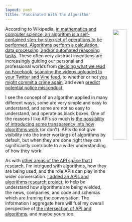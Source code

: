 ```yaml
---
layout: post
title: 'Fascinated With The Algorithm'
---
```

<p><a href="http://algorithms.apievangelist.com/"><img style="padding: 10px;" src="https://s3.amazonaws.com/kinlane-productions/bw-icons/bw-algorithms.png" alt="" width="30%" align="right" /></a></p>
<p>According to Wikipedia, <a href="https://en.wikipedia.org/wiki/Algorithm">in mathematics and computer science, an algorithm is a self-contained step-by-step set of operations to be performed. Algorithms perform a calculation, data processing, and/or automated reasoning tasks</a>. These often very abstract inventions are increasingly guiding our personal and professional worlds from <a href="http://www.slate.com/articles/technology/cover_story/2016/01/how_facebook_s_news_feed_algorithm_works.html">deciding what we read on Facebook</a>, <a href="http://thenextweb.com/apps/2016/05/12/twitter-periscope-real-time-video-scannning/">scanning the videos uploaded to your Twitter and Vine feed</a>, to whether or not <a href="https://www.propublica.org/article/machine-bias-risk-assessments-in-criminal-sentencing">you might commit a crime again</a>, and even <a href="http://fivethirtyeight.com/features/we-now-have-algorithms-to-predict-police-misconduct/">predict potential police misconduct</a>.</p>
<p>I see the concept of an algorithm applied in many different ways, some are very simple and easy to understand, and some are not so easy to understand, and operate as black boxes. One of the reasons I like APIs so much is <a href="http://apievangelist.com/2016/08/04/pushing-for-more-algorithmic-transparency-using-apis/">the possibility of introducing some transparency into how algorithms work</a> (or don't). APIs do not give visibility into the inner workings of algorithms by default, but when they are done right they can significantly contribute to a&nbsp;wider understanding of how they work.&nbsp;</p>
<p>As with <a href="http://apievangelist.com">other areas of the API space that I research</a>, I'm intrigued with algorithms, how they are being used, and the role APIs can play in the wider conversation. <a href="http://algorithms.apievangelist.com/">I added an APIs and algorithms research project</a>, to help be understand how algorithms are being wielded, the news, companies, and code and schemas which are framing the conversation. The information I aggregate here will fuel my overall perspective of <a href="http://algorithms.apievangelist.com/">the intersection of API and algorithms</a>, and maybe yours too.</p>